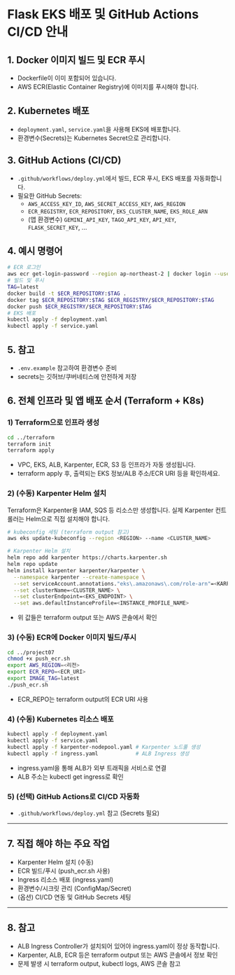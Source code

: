 # Flask EKS 배포 및 GitHub Actions CI/CD 안내

## 1. Docker 이미지 빌드 및 ECR 푸시
- Dockerfile이 이미 포함되어 있습니다.
- AWS ECR(Elastic Container Registry)에 이미지를 푸시해야 합니다.

## 2. Kubernetes 배포
- `deployment.yaml`, `service.yaml`을 사용해 EKS에 배포합니다.
- 환경변수(Secrets)는 Kubernetes Secret으로 관리합니다.

## 3. GitHub Actions (CI/CD)
- `.github/workflows/deploy.yml`에서 빌드, ECR 푸시, EKS 배포를 자동화합니다.
- 필요한 GitHub Secrets:
  - `AWS_ACCESS_KEY_ID`, `AWS_SECRET_ACCESS_KEY`, `AWS_REGION`
  - `ECR_REGISTRY`, `ECR_REPOSITORY`, `EKS_CLUSTER_NAME`, `EKS_ROLE_ARN`
  - (앱 환경변수) `GEMINI_API_KEY`, `TAGO_API_KEY`, `API_KEY`, `FLASK_SECRET_KEY`, ...

## 4. 예시 명령어
```bash
# ECR 로그인
aws ecr get-login-password --region ap-northeast-2 | docker login --username AWS --password-stdin <ECR_REGISTRY>
# 빌드 및 푸시
TAG=latest
docker build -t $ECR_REPOSITORY:$TAG .
docker tag $ECR_REPOSITORY:$TAG $ECR_REGISTRY/$ECR_REPOSITORY:$TAG
docker push $ECR_REGISTRY/$ECR_REPOSITORY:$TAG
# EKS 배포
kubectl apply -f deployment.yaml
kubectl apply -f service.yaml
```

## 5. 참고
- `.env.example` 참고하여 환경변수 준비
- secrets는 깃허브/쿠버네티스에 안전하게 저장 

## 6. 전체 인프라 및 앱 배포 순서 (Terraform + K8s)

### 1) Terraform으로 인프라 생성
```bash
cd ../terraform
terraform init
terraform apply
```
- VPC, EKS, ALB, Karpenter, ECR, S3 등 인프라가 자동 생성됩니다.
- terraform apply 후, 출력되는 EKS 정보/ALB 주소/ECR URI 등을 확인하세요.

### 2) (수동) Karpenter Helm 설치
Terraform은 Karpenter용 IAM, SQS 등 리소스만 생성합니다. 실제 Karpenter 컨트롤러는 Helm으로 직접 설치해야 합니다.
```bash
# kubeconfig 세팅 (terraform output 참고)
aws eks update-kubeconfig --region <REGION> --name <CLUSTER_NAME>

# Karpenter Helm 설치
helm repo add karpenter https://charts.karpenter.sh
helm repo update
helm install karpenter karpenter/karpenter \
  --namespace karpenter --create-namespace \
  --set serviceAccount.annotations."eks\.amazonaws\.com/role-arn"=<KARPENTER_IAM_ROLE_ARN> \
  --set clusterName=<CLUSTER_NAME> \
  --set clusterEndpoint=<EKS_ENDPOINT> \
  --set aws.defaultInstanceProfile=<INSTANCE_PROFILE_NAME>
```
- 위 값들은 terraform output 또는 AWS 콘솔에서 확인

### 3) (수동) ECR에 Docker 이미지 빌드/푸시
```bash
cd ../project07
chmod +x push_ecr.sh
export AWS_REGION=<리전>
export ECR_REPO=<ECR_URI>
export IMAGE_TAG=latest
./push_ecr.sh
```
- ECR_REPO는 terraform output의 ECR URI 사용

### 4) (수동) Kubernetes 리소스 배포
```bash
kubectl apply -f deployment.yaml
kubectl apply -f service.yaml
kubectl apply -f karpenter-nodepool.yaml # Karpenter 노드풀 생성
kubectl apply -f ingress.yaml            # ALB Ingress 생성
```
- ingress.yaml을 통해 ALB가 외부 트래픽을 서비스로 연결
- ALB 주소는 kubectl get ingress로 확인

### 5) (선택) GitHub Actions로 CI/CD 자동화
- `.github/workflows/deploy.yml` 참고 (Secrets 필요)

---

## 7. 직접 해야 하는 주요 작업
- Karpenter Helm 설치 (수동)
- ECR 빌드/푸시 (push_ecr.sh 사용)
- Ingress 리소스 배포 (ingress.yaml)
- 환경변수/시크릿 관리 (ConfigMap/Secret)
- (옵션) CI/CD 연동 및 GitHub Secrets 세팅

---

## 8. 참고
- ALB Ingress Controller가 설치되어 있어야 ingress.yaml이 정상 동작합니다.
- Karpenter, ALB, ECR 등은 terraform output 또는 AWS 콘솔에서 정보 확인
- 문제 발생 시 terraform output, kubectl logs, AWS 콘솔 참고 